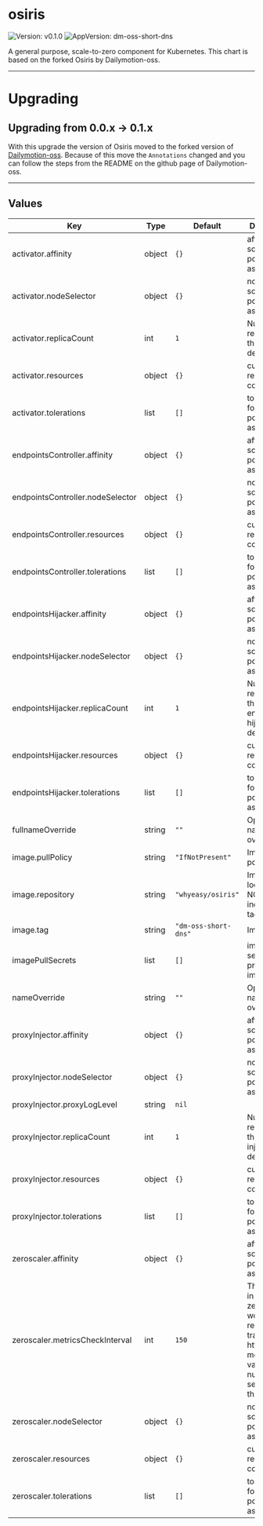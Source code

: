 # osiris

![Version: v0.1.0](https://img.shields.io/badge/Version-v0.1.0-informational?style=flat-square) ![AppVersion: dm-oss-short-dns](https://img.shields.io/badge/AppVersion-dm--oss--short--dns-informational?style=flat-square)

A general purpose, scale-to-zero component for Kubernetes. This chart is based on the forked Osiris by Dailymotion-oss.

---

# Upgrading

## Upgrading from 0.0.x -> 0.1.x

With this upgrade the version of Osiris moved to the forked version of [Dailymotion-oss](https://github.com/dailymotion-oss/osiris).
Because of this move the `Annotations` changed and you can follow the steps from the README on the github page of Dailymotion-oss.

---

## Values

| Key | Type | Default | Description |
|-----|------|---------|-------------|
| activator.affinity | object | `{}` | affinity for scheduler pod assignment |
| activator.nodeSelector | object | `{}` | node for scheduler pod assignment |
| activator.replicaCount | int | `1` | Number of replicas for the activator deployment. |
| activator.resources | object | `{}` | custom resource configuration |
| activator.tolerations | list | `[]` | tolerations for scheduler pod assignment |
| endpointsController.affinity | object | `{}` | affinity for scheduler pod assignment |
| endpointsController.nodeSelector | object | `{}` | node for scheduler pod assignment |
| endpointsController.resources | object | `{}` | custom resource configuration |
| endpointsController.tolerations | list | `[]` | tolerations for scheduler pod assignment |
| endpointsHijacker.affinity | object | `{}` | affinity for scheduler pod assignment |
| endpointsHijacker.nodeSelector | object | `{}` | node for scheduler pod assignment |
| endpointsHijacker.replicaCount | int | `1` | Number of replicas for the endpoints hijacker  deployment. |
| endpointsHijacker.resources | object | `{}` | custom resource configuration |
| endpointsHijacker.tolerations | list | `[]` | tolerations for scheduler pod assignment |
| fullnameOverride | string | `""` | Optional full name override |
| image.pullPolicy | string | `"IfNotPresent"` | Image pull policy |
| image.repository | string | `"whyeasy/osiris"` | Image location, NOT including the tag |
| image.tag | string | `"dm-oss-short-dns"` | Image tag |
| imagePullSecrets | list | `[]` | image pull secret for private images |
| nameOverride | string | `""` | Optional name override |
| proxyInjector.affinity | object | `{}` | affinity for scheduler pod assignment |
| proxyInjector.nodeSelector | object | `{}` | node for scheduler pod assignment |
| proxyInjector.proxyLogLevel | string | `nil` |  |
| proxyInjector.replicaCount | int | `1` | Number of replicas for the proxy injector deployment. |
| proxyInjector.resources | object | `{}` | custom resource configuration |
| proxyInjector.tolerations | list | `[]` | tolerations for scheduler pod assignment |
| zeroscaler.affinity | object | `{}` | affinity for scheduler pod assignment |
| zeroscaler.metricsCheckInterval | int | `150` | The interval in which the zeroScaler would repeatedly track the pod http request metrics. The value is the number of seconds of the interval |
| zeroscaler.nodeSelector | object | `{}` | node for scheduler pod assignment |
| zeroscaler.resources | object | `{}` | custom resource configuration |
| zeroscaler.tolerations | list | `[]` | tolerations for scheduler pod assignment |
